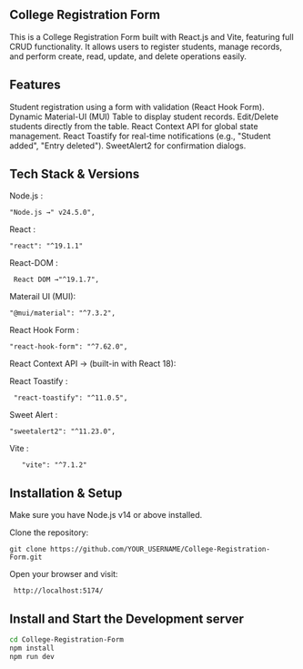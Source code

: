 ## College Registration Form

This is a College Registration Form built with React.js and Vite, featuring full CRUD functionality.
It allows users to register students, manage records, and perform create, read, update, and delete operations easily.

## Features

Student registration using a form with validation (React Hook Form).
Dynamic Material-UI (MUI) Table to display student records.
Edit/Delete students directly from the table.
React Context API for global state management.
React Toastify for real-time notifications (e.g., "Student added", "Entry deleted").
SweetAlert2 for confirmation dialogs.


 ## Tech Stack & Versions
  Node.js :

    "Node.js →" v24.5.0",

  React :
 
    "react": "^19.1.1"

 React-DOM :   

     React DOM →"^19.1.7",
 Materail UI (MUI):     
  
    "@mui/material": "^7.3.2",
 React Hook Form :   

    "react-hook-form": "^7.62.0",

React Context API → (built-in with React 18):

React Toastify :
    
     "react-toastify": "^11.0.5",
Sweet Alert :

    "sweetalert2": "^11.23.0",

Vite :
       
       "vite": "^7.1.2"

## Installation & Setup

Make sure you have Node.js v14 or above installed.

Clone the repository: 

    git clone https://github.com/YOUR_USERNAME/College-Registration-Form.git

Open your browser and visit:

     http://localhost:5174/


## Install and Start the Development server
```bash
cd College-Registration-Form
npm install
npm run dev
